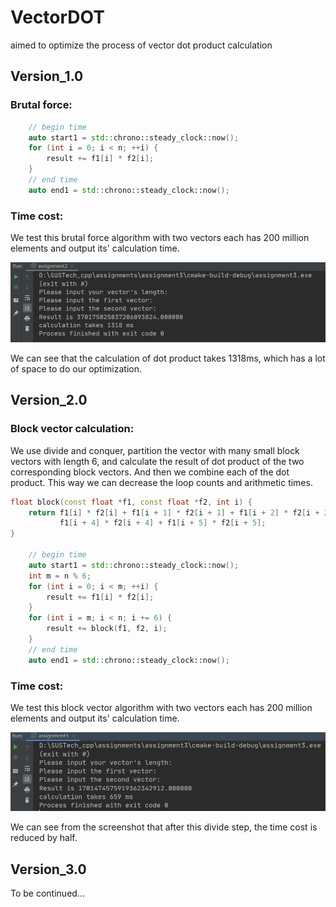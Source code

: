 # VectorDOT
aimed to optimize the process of vector dot product calculation

## Version_1.0
### Brutal force:

```c++
    // begin time
    auto start1 = std::chrono::steady_clock::now();
    for (int i = 0; i < n; ++i) {
        result += f1[i] * f2[i];
    }
    // end time
    auto end1 = std::chrono::steady_clock::now();
```

### Time cost:
We test this brutal force algorithm with two vectors each has 200 million elements and output its' calculation time.

![image-20201011203823050](./pics/image-20201011203823050.png)

We can see that the calculation of dot product takes 1318ms, which has a lot of space to do our optimization.

## Version_2.0
### Block vector calculation:

We use divide and conquer, partition the vector with many small block vectors with length 6, and calculate the result of dot product of the two corresponding block vectors. And then we combine each of the dot product. This way we can decrease the loop counts and arithmetic times.

```c++
float block(const float *f1, const float *f2, int i) {
    return f1[i] * f2[i] + f1[i + 1] * f2[i + 1] + f1[i + 2] * f2[i + 2] + f1[i + 3] * f2[i + 3] +
           f1[i + 4] * f2[i + 4] + f1[i + 5] * f2[i + 5];
}

	// begin time
	auto start1 = std::chrono::steady_clock::now();
    int m = n % 6;
    for (int i = 0; i < m; ++i) {
        result += f1[i] * f2[i];
    }
    for (int i = m; i < n; i += 6) {
        result += block(f1, f2, i);
    }
    // end time
    auto end1 = std::chrono::steady_clock::now();
```

### Time cost:
We test this block vector algorithm with two vectors each has 200 million elements and output its' calculation time.

![image-20201011210831497](./pics/image-20201011210831497.png)

We can see from the screenshot that after this divide step, the time cost is reduced by half.

## Version_3.0
To be continued...

